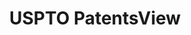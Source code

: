 ---
bigquery: https://console.cloud.google.com/bigquery?p=patents-public-data&d=patentsview&page=dataset
citation: Attribution should be given to PatentsView for use, distribution, or derivative
  works.
code: https://github.com/CSSIP-AIR/PatentsView-Code-Snippets/
contributors: USPTO
cost: None
description: 'PatentsView includes US patent data including raw data (summaries, applications,
  pregrant applications), disambugations of inventors and assignees, and inventor
  gender estimates.  Also foreign priority data, # of figures and sheets, and government
  interest statements.'
documentation: https://patentsview.org/query/builder-faqs
last_edit: 04/12/2022, 17:03:51
location: https://patentsview.org/
maintained_by: USPTO
record_creation_timestamp: 12/2/2020 17:20:46
schema_fields:
- subclass_id
- organization_id
- group
- level_one
- status
- applicant_type
- filename
- country_transformed
- doctype
- subcategory_id
- disamb_inventor_id_20170307
- f371_date
- latitude
- subgroup
- date
- rawlocation_id
- disamb_assignee_id_20200630
- sector_title
- disamb_inventor_id_20200630
- lawyer_id
- classification_status
- subsection_id
- section_id
- disamb_assignee_id_20181127
- field_id
- relkind
- lname
- disamb_inventor_id_20171003
- reldocno
- abstract
- country
- city
- disclaimer_date
- citation_id
- state_fips
- location_id
- disamb_assignee_id_20200929
- title
- term_disclaimer
- rawinventor_id
- term_grant
- category_id
- role
- disamb_inventor_id_20171226
- kind
- name
- longitude
- field_title
- disamb_assignee_id_20191008
- designation
- _371_date
- assignee_id
- num_claims
- dependent
- male
- classification_data_source
- disamb_inventor_id_20201229
- subclass
- id
- category
- symbol_position
- level_two
- sequence
- disamb_inventor_id_20191008
- withdrawn
- application_id
- num_sheets
- county_fips
- rule_47
- disamb_inventor_id_20200929
- name_first
- action_date
- length
- disamb_inventor_id_20200331
- number
- series_code
- latin_name
- exemplary
- doc_type
- uuid
- name_last
- type
- inventor_id
- gi_statement
- state
- disamb_inventor_id_20180528
- fname
- disamb_assignee_id_20190820
- main_group
- deceased
- organization
- ipc_version_indicator
- classification_level
- latlong
- f102_date
- disamb_inventor_id_20191231
- male_flag
- ipc_class
- attribution_status
- mainclass_id
- disamb_inventor_id_20181127
- county
- section
- rel_id
- disamb_inventor_id_20190820
- num
- publication_number
- contract_award_number
- lapse_of_patent
- num_figures
- term_extension
- level_three
- group_id
- rawassignee_id
- disamb_inventor_id_20190312
- disamb_assignee_id_20190312
- subgroup_id
- classification_value
- disamb_assignee_id_20200331
- disamb_inventor_id_20170808
- patent_id
- _102_date
- variety
- text
- disamb_assignee_id_20191231
shortname: patentsview
tags:
- disambiguation
- United States
- gender
terms_of_use: Creative Commons Attribution 4.0 International License.
timeframe: 1963-1999
title: USPTO PatentsView
uuid: cf1780b1-e265-4e49-8d1d-83b9cfe0fd9a
---